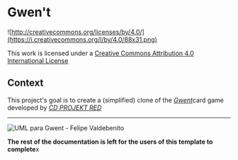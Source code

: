 # Gwen't

![http://creativecommons.org/licenses/by/4.0/](https://i.creativecommons.org/l/by/4.0/88x31.png)

This work is licensed under a
[Creative Commons Attribution 4.0 International License](http://creativecommons.org/licenses/by/4.0/)

Context
-------

This project's goal is to create a (simplified) clone of the
[_Gwent_](https://www.playgwent.com/en)card game developed by [_CD PROJEKT RED_](https://cdprojektred.com/en/)

---
![UML para Gwent - Felipe Valdebenito](https://github.com/dcc-cc3002/gwen-t-F3ValBr/blob/tarea-2/entrega-final/READMEfiles/UML_Gwent_Felipe_Valdebenito-2.jpg)

**The rest of the documentation is left for the users of this template to complete**x